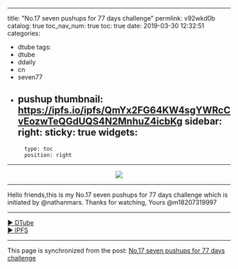 
---
title: "No.17 seven pushups for 77 days challenge"
permlink: v92wkd0b
catalog: true
toc_nav_num: true
toc: true
date: 2019-03-30 12:32:51
categories:
- dtube
tags:
- dtube
- ddaily
- cn
- seven77
- pushup
thumbnail: https://ipfs.io/ipfs/QmYx2FG64KW4sgYWRcCvEozwTeQGdUQS4N2MnhuZ4icbKg
sidebar:
    right:
        sticky: true
widgets:
    -
        type: toc
        position: right
---


<center><a href='https://d.tube/#!/v/m18207319997/v92wkd0b'><img src='https://ipfs.io/ipfs/QmYx2FG64KW4sgYWRcCvEozwTeQGdUQS4N2MnhuZ4icbKg'></a></center><hr>

Hello friends,this is my No.17 seven pushups for 77 days challenge which is initiated by @nathanmars.
Thanks for watching,
Yours @m18207319997

<hr><a href='https://d.tube/#!/v/m18207319997/v92wkd0b'> ▶️ DTube</a><br /><a href='https://ipfs.io/ipfs/QmQAqRXaiGzYgbcDiCB2UojUYGRpKFrsPV74LsXc94PfZQ'> ▶️ IPFS</a>

- - -

This page is synchronized from the post: [No.17 seven pushups for 77 days challenge](https://steemit.com/@m18207319997/v92wkd0b)
